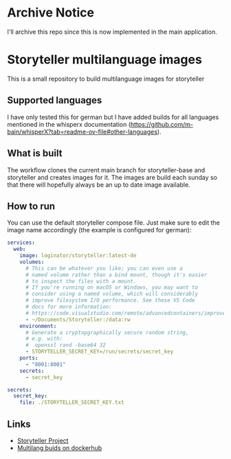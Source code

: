 # Archive Notice
I'll archive this repo since this is now implemented in the main application.

# Storyteller multilanguage images
This is a small repository to build multilanguage images for storyteller
## Supported languages
I have only tested this for german but I have added builds for all languages mentioned in the whisperx documentation (https://github.com/m-bain/whisperX?tab=readme-ov-file#other-languages).
## What is built
The workflow clones the current main branch for storyteller-base and storyteller and creates images for it.
The images are build each sunday so that there will hopefully always be an up to date image available.
## How to run
You can use the default storyteller compose file. Just make sure to edit the image name accordingly (the example is configured for german):
```yaml
services:
  web:
    image: loginator/storyteller:latest-de
    volumes:
      # This can be whatever you like; you can even use a
      # named volume rather than a bind mount, though it's easier
      # to inspect the files with a mount.
      # If you're running on macOS or Windows, you may want to
      # consider using a named volume, which will considerably
      # improve filesystem I/O performance. See these VS Code
      # docs for more information:
      # https://code.visualstudio.com/remote/advancedcontainers/improve-performance#_use-a-targeted-named-volume
      - ~/Documents/Storyteller:/data:rw
    environment:
      # Generate a cryptopgraphically secure random string,
      # e.g. with:
      #  openssl rand -base64 32
      - STORYTELLER_SECRET_KEY=/run/secrets/secret_key
    ports:
      - "8001:8001"
    secrets:
      - secret_key

secrets:
  secret_key:
    file: ./STORYTELLER_SECRET_KEY.txt
```
## Links
- [Storyteller Project](https://gitlab.com/smoores/storyteller)
- [Multilang buids on dockerhub](https://hub.docker.com/repository/docker/loginator/storyteller)
